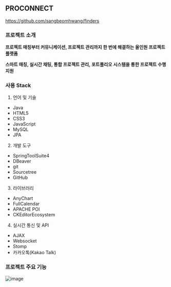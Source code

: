 ## PROCONNECT
https://github.com/sangbeomhwang/finders

### 프로젝트 소개

**프로젝트 매칭부터 커뮤니케이션, 프로젝트 관리까지 한 번에 해결하는 올인원 프로젝트 플랫폼**

**스마트 매칭, 실시간 채팅, 통합 프로젝트 관리, 포트폴리오 시스템을 통한 프로젝트 수행 지원**


### 사용 Stack
1. 언어 및 기술
- Java
- HTML5
- CSS3
- JavaScript
- MySQL
- JPA

2. 개발 도구
- SpringToolSuite4
- DBeaver
- git
- Sourcetree
- GitHub

3. 라이브러리
- AnyChart
- FullCalendar
- APACHE POI
- CKEditorEcosystem

4. 실시간 통신 및 API
- AJAX
- Websocket
- Stomp
- 카카오톡(Kakao Talk)


### 프로젝트 주요 기능

![image](https://github.com/user-attachments/assets/f1679302-7a8d-4c33-9768-36129e912808)
